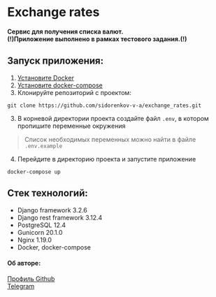 # Exchange rates

**Сервис для получения списка валют.**  
**(!)Приложение выполнено в рамках тестового задания.(!)**

## Запуск приложения:
1) [Установите Docker](https://www.docker.com/products/docker-desktop)
2) [Установите docker-compose](https://docs.docker.com/compose/install/)
3) Клонируйте репозиторий с проектом:
```
git clone https://github.com/sidorenkov-v-a/exchange_rates.git
```
3) В корневой директории проекта создайте файл `.env`, в котором пропишите переменные окружения  
>Список необходимых переменных можно найти в файле `.env.example`
4) Перейдите в директорию проекта и запустите приложение
```
docker-compose up
```
## Стек технологий:   
- Django framework 3.2.6
- Django rest framework 3.12.4
- PostgreSQL 12.4
- Gunicorn 20.1.0
- Nginx 1.19.0
- Docker, docker-compose

#### Об авторе:
[Профиль Github](https://github.com/sidorenkov-v-a/)  
[Telegram](https://t.me/sidorenkov_vl)
